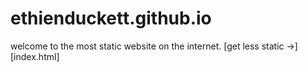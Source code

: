 # ethienduckett.github.io
welcome to the most static website on the internet.
[get less static ->][index.html]
